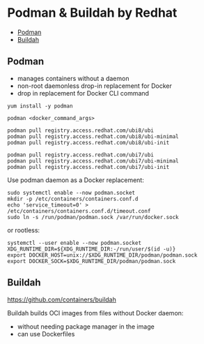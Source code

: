 # Podman & Buildah by Redhat

<!-- INDEX_START -->
- [Podman](#podman)
- [Buildah](#buildah)
<!-- INDEX_END -->

## Podman

- manages containers without a daemon
- non-root daemonless drop-in replacement for Docker
- drop in replacement for Docker CLI command

```shell
yum install -y podman
```

```shell
podman <docker_command_args>
```

```shell
podman pull registry.access.redhat.com/ubi8/ubi
podman pull registry.access.redhat.com/ubi8/ubi-minimal
podman pull registry.access.redhat.com/ubi8/ubi-init
```

```shell
podman pull registry.access.redhat.com/ubi7/ubi
podman pull registry.access.redhat.com/ubi7/ubi-minimal
podman pull registry.access.redhat.com/ubi7/ubi-init
```

Use podman daemon as a Docker replacement:

```shell
sudo systemctl enable --now podman.socket
mkdir -p /etc/containers/containers.conf.d
echo 'service_timeout=0' > /etc/containers/containers.conf.d/timeout.conf
sudo ln -s /run/podman/podman.sock /var/run/docker.sock
```

or rootless:

```shell
systemctl --user enable --now podman.socket
XDG_RUNTIME_DIR=${XDG_RUNTIME_DIR:-/run/user/$(id -u)}
export DOCKER_HOST=unix://$XDG_RUNTIME_DIR/podman/podman.sock
export DOCKER_SOCK=$XDG_RUNTIME_DIR/podman/podman.sock
```

## Buildah

https://github.com/containers/buildah

Buildah builds OCI images from files without Docker daemon:

- without needing package manager in the image
- can use Dockerfiles
